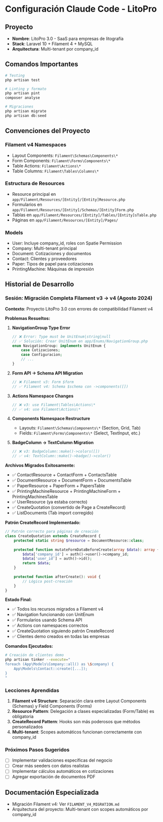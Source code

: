 # Configuración Claude Code - LitoPro

## Proyecto
- **Nombre**: LitoPro 3.0 - SaaS para empresas de litografía
- **Stack**: Laravel 10 + Filament 4 + MySQL
- **Arquitectura**: Multi-tenant por company_id

## Comandos Importantes
```bash
# Testing
php artisan test

# Linting y formato
php artisan pint
composer analyse

# Migraciones
php artisan migrate
php artisan db:seed
```

## Convenciones del Proyecto

### Filament v4 Namespaces
- Layout Components: `Filament\Schemas\Components\*`
- Form Components: `Filament\Forms\Components\*`  
- Table Actions: `Filament\Actions\*`
- Table Columns: `Filament\Tables\Columns\*`

### Estructura de Resources
- Resource principal en `app/Filament/Resources/[Entity]/[Entity]Resource.php`
- Formularios en `app/Filament/Resources/[Entity]/Schemas/[Entity]Form.php`
- Tablas en `app/Filament/Resources/[Entity]/Tables/[Entity]sTable.php`
- Páginas en `app/Filament/Resources/[Entity]/Pages/`

### Models
- User: Incluye company_id, roles con Spatie Permission
- Company: Multi-tenant principal
- Document: Cotizaciones y documentos
- Contact: Clientes y proveedores
- Paper: Tipos de papel para cotizaciones
- PrintingMachine: Máquinas de impresión

## Historial de Desarrollo

### Sesión: Migración Completa Filament v3 → v4 (Agosto 2024)

**Contexto**: Proyecto LitoPro 3.0 con errores de compatibilidad Filament v4

**Problemas Resueltos:**

1. **NavigationGroup Type Error**
   ```php
   // ❌ Error: Type must be UnitEnum|string|null
   // ✅ Solución: Crear UnitEnum en app/Enums/NavigationGroup.php
   enum NavigationGroup: implements UnitEnum {
       case Cotizaciones;
       case Configuracion;
       // ...
   }
   ```

2. **Form API → Schema API Migration**
   ```php
   // ❌ Filament v3: Form $form
   // ✅ Filament v4: Schema $schema con ->components([])
   ```

3. **Actions Namespace Changes**
   ```php
   // ❌ v3: use Filament\Tables\Actions\*
   // ✅ v4: use Filament\Actions\*
   ```

4. **Components Namespace Restructure**
   - Layouts: `Filament\Schemas\Components\*` (Section, Grid, Tab)
   - Fields: `Filament\Forms\Components\*` (Select, TextInput, etc.)

5. **BadgeColumn → TextColumn Migration**
   ```php
   // ❌ v3: BadgeColumn::make()->colors([])
   // ✅ v4: TextColumn::make()->badge()->color()
   ```

**Archivos Migrados Exitosamente:**
- ✅ ContactResource + ContactForm + ContactsTable
- ✅ DocumentResource + DocumentForm + DocumentsTable  
- ✅ PaperResource + PaperForm + PapersTable
- ✅ PrintingMachineResource + PrintingMachineForm + PrintingMachinesTable
- ✅ UserResource (ya estaba correcto)
- ✅ CreateQuotation (convertido de Page a CreateRecord)
- ✅ ListDocuments (Tab import corregido)

**Patrón CreateRecord Implementado:**
```php
// Patrón correcto para páginas de creación
class CreateQuotation extends CreateRecord {
    protected static string $resource = DocumentResource::class;
    
    protected function mutateFormDataBeforeCreate(array $data): array {
        $data['company_id'] = auth()->user()->company_id;
        $data['user_id'] = auth()->id();
        return $data;
    }
    
    protected function afterCreate(): void {
        // Lógica post-creación
    }
}
```

**Estado Final:**
- ✅ Todos los recursos migrados a Filament v4
- ✅ Navigation funcionando con UnitEnum
- ✅ Formularios usando Schema API
- ✅ Actions con namespaces correctos
- ✅ CreateQuotation siguiendo patrón CreateRecord
- ✅ Clientes demo creados en todas las empresas

**Comandos Ejecutados:**
```bash
# Creación de clientes demo
php artisan tinker --execute="
foreach (App\Models\Company::all() as \$company) {
    App\Models\Contact::create([...]);
}
"
```

### Lecciones Aprendidas

1. **Filament v4 Structure**: Separación clara entre Layout Components (Schemas) y Field Components (Forms)
2. **Resource Pattern**: Delegación a clases especializadas (Form/Table) es obligatoria
3. **CreateRecord Pattern**: Hooks son más poderosos que métodos personalizados
4. **Multi-tenant**: Scopes automáticos funcionan correctamente con company_id

### Próximos Pasos Sugeridos
- [ ] Implementar validaciones específicas del negocio
- [ ] Crear más seeders con datos realistas
- [ ] Implementar cálculos automáticos en cotizaciones
- [ ] Agregar exportación de documentos PDF

## Documentación Especializada
- Migración Filament v4: Ver `FILAMENT_V4_MIGRATION.md`
- Arquitectura del proyecto: Multi-tenant con scopes automáticos por company_id